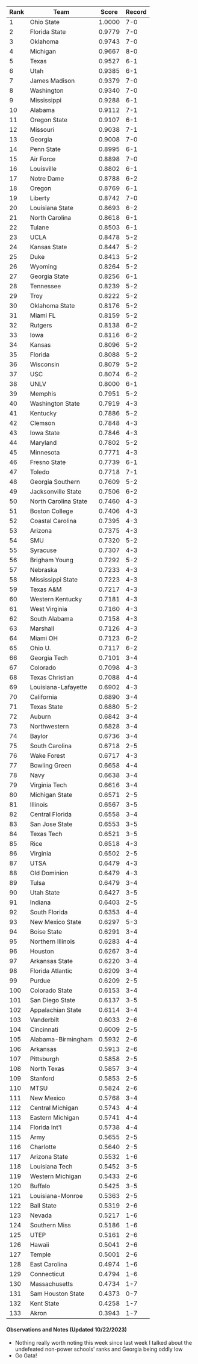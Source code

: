 Rank | Team | Score | Record
---|---|---|---
1 | Ohio State | 1.0000 | 7-0
2 | Florida State | 0.9779 | 7-0
3 | Oklahoma | 0.9743 | 7-0
4 | Michigan | 0.9667 | 8-0
5 | Texas | 0.9527 | 6-1
6 | Utah | 0.9385 | 6-1
7 | James Madison | 0.9379 | 7-0
8 | Washington | 0.9340 | 7-0
9 | Mississippi | 0.9288 | 6-1
10 | Alabama | 0.9112 | 7-1
11 | Oregon State | 0.9107 | 6-1
12 | Missouri | 0.9038 | 7-1
13 | Georgia | 0.9008 | 7-0
14 | Penn State | 0.8995 | 6-1
15 | Air Force | 0.8898 | 7-0
16 | Louisville | 0.8802 | 6-1
17 | Notre Dame | 0.8788 | 6-2
18 | Oregon | 0.8769 | 6-1
19 | Liberty | 0.8742 | 7-0
20 | Louisiana State | 0.8693 | 6-2
21 | North Carolina | 0.8618 | 6-1
22 | Tulane | 0.8503 | 6-1
23 | UCLA | 0.8478 | 5-2
24 | Kansas State | 0.8447 | 5-2
25 | Duke | 0.8413 | 5-2
26 | Wyoming | 0.8264 | 5-2
27 | Georgia State | 0.8256 | 6-1
28 | Tennessee | 0.8239 | 5-2
29 | Troy | 0.8222 | 5-2
30 | Oklahoma State | 0.8176 | 5-2
31 | Miami FL | 0.8159 | 5-2
32 | Rutgers | 0.8138 | 6-2
33 | Iowa | 0.8116 | 6-2
34 | Kansas | 0.8096 | 5-2
35 | Florida | 0.8088 | 5-2
36 | Wisconsin | 0.8079 | 5-2
37 | USC | 0.8074 | 6-2
38 | UNLV | 0.8000 | 6-1
39 | Memphis | 0.7951 | 5-2
40 | Washington State | 0.7919 | 4-3
41 | Kentucky | 0.7886 | 5-2
42 | Clemson | 0.7848 | 4-3
43 | Iowa State | 0.7846 | 4-3
44 | Maryland | 0.7802 | 5-2
45 | Minnesota | 0.7771 | 4-3
46 | Fresno State | 0.7739 | 6-1
47 | Toledo | 0.7718 | 7-1
48 | Georgia Southern | 0.7609 | 5-2
49 | Jacksonville State | 0.7506 | 6-2
50 | North Carolina State | 0.7460 | 4-3
51 | Boston College | 0.7406 | 4-3
52 | Coastal Carolina | 0.7395 | 4-3
53 | Arizona | 0.7375 | 4-3
54 | SMU | 0.7320 | 5-2
55 | Syracuse | 0.7307 | 4-3
56 | Brigham Young | 0.7292 | 5-2
57 | Nebraska | 0.7233 | 4-3
58 | Mississippi State | 0.7223 | 4-3
59 | Texas A&M | 0.7217 | 4-3
60 | Western Kentucky | 0.7181 | 4-3
61 | West Virginia | 0.7160 | 4-3
62 | South Alabama | 0.7158 | 4-3
63 | Marshall | 0.7126 | 4-3
64 | Miami OH | 0.7123 | 6-2
65 | Ohio U. | 0.7117 | 6-2
66 | Georgia Tech | 0.7101 | 3-4
67 | Colorado | 0.7098 | 4-3
68 | Texas Christian | 0.7088 | 4-4
69 | Louisiana-Lafayette | 0.6902 | 4-3
70 | California | 0.6890 | 3-4
71 | Texas State | 0.6880 | 5-2
72 | Auburn | 0.6842 | 3-4
73 | Northwestern | 0.6828 | 3-4
74 | Baylor | 0.6736 | 3-4
75 | South Carolina | 0.6718 | 2-5
76 | Wake Forest | 0.6717 | 4-3
77 | Bowling Green | 0.6658 | 4-4
78 | Navy | 0.6638 | 3-4
79 | Virginia Tech | 0.6616 | 3-4
80 | Michigan State | 0.6571 | 2-5
81 | Illinois | 0.6567 | 3-5
82 | Central Florida | 0.6558 | 3-4
83 | San Jose State | 0.6553 | 3-5
84 | Texas Tech | 0.6521 | 3-5
85 | Rice | 0.6518 | 4-3
86 | Virginia | 0.6502 | 2-5
87 | UTSA | 0.6479 | 4-3
88 | Old Dominion | 0.6479 | 4-3
89 | Tulsa | 0.6479 | 3-4
90 | Utah State | 0.6427 | 3-5
91 | Indiana | 0.6403 | 2-5
92 | South Florida | 0.6353 | 4-4
93 | New Mexico State | 0.6297 | 5-3
94 | Boise State | 0.6291 | 3-4
95 | Northern Illinois | 0.6283 | 4-4
96 | Houston | 0.6267 | 3-4
97 | Arkansas State | 0.6220 | 3-4
98 | Florida Atlantic | 0.6209 | 3-4
99 | Purdue | 0.6209 | 2-5
100 | Colorado State | 0.6153 | 3-4
101 | San Diego State | 0.6137 | 3-5
102 | Appalachian State | 0.6114 | 3-4
103 | Vanderbilt | 0.6033 | 2-6
104 | Cincinnati | 0.6009 | 2-5
105 | Alabama-Birmingham | 0.5932 | 2-6
106 | Arkansas | 0.5913 | 2-6
107 | Pittsburgh | 0.5858 | 2-5
108 | North Texas | 0.5857 | 3-4
109 | Stanford | 0.5853 | 2-5
110 | MTSU | 0.5824 | 2-6
111 | New Mexico | 0.5768 | 3-4
112 | Central Michigan | 0.5743 | 4-4
113 | Eastern Michigan | 0.5741 | 4-4
114 | Florida Int'l | 0.5738 | 4-4
115 | Army | 0.5655 | 2-5
116 | Charlotte | 0.5640 | 2-5
117 | Arizona State | 0.5532 | 1-6
118 | Louisiana Tech | 0.5452 | 3-5
119 | Western Michigan | 0.5433 | 2-6
120 | Buffalo | 0.5425 | 3-5
121 | Louisiana-Monroe | 0.5363 | 2-5
122 | Ball State | 0.5319 | 2-6
123 | Nevada | 0.5217 | 1-6
124 | Southern Miss | 0.5186 | 1-6
125 | UTEP | 0.5161 | 2-6
126 | Hawaii | 0.5041 | 2-6
127 | Temple | 0.5001 | 2-6
128 | East Carolina | 0.4974 | 1-6
129 | Connecticut | 0.4794 | 1-6
130 | Massachusetts | 0.4734 | 1-7
131 | Sam Houston State | 0.4373 | 0-7
132 | Kent State | 0.4258 | 1-7
133 | Akron | 0.3943 | 1-7

#### Observations and Notes (Updated 10/22/2023)

* Nothing really worth noting this week since last week I talked about the undefeated non-power schools' ranks and Georgia being oddly low
* Go Gata!